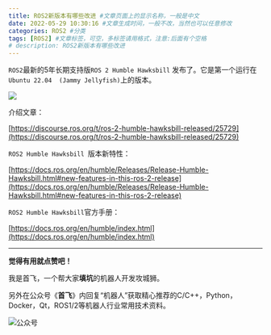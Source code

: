 ```yaml
---
title: ROS2新版本有哪些改进 #文章页面上的显示名称，一般是中文
date: 2022-05-29 10:30:16 #文章生成时间，一般不改，当然也可以任意修改
categories: ROS2 #分类
tags: [ROS2] #文章标签，可空，多标签请用格式，注意:后面有个空格
# description: ROS2新版本有哪些改进
---
```




`ROS2`最新的5年长期支持版`ROS 2 Humble Hawksbill` 发布了。它是第一个运行在`Ubuntu 22.04  (Jammy Jellyfish)`上的版本。

![](https://sf-blog-images.oss-cn-hangzhou.aliyuncs.com/20220525175424.png)







介绍文章：

[https://discourse.ros.org/t/ros-2-humble-hawksbill-released/25729](https://discourse.ros.org/t/ros-2-humble-hawksbill-released/25729)



`ROS2 Humble Hawksbill `版本新特性：

[https://docs.ros.org/en/humble/Releases/Release-Humble-Hawksbill.html#new-features-in-this-ros-2-release](https://docs.ros.org/en/humble/Releases/Release-Humble-Hawksbill.html#new-features-in-this-ros-2-release)



`ROS2 Humble Hawksbill`官方手册：

[https://docs.ros.org/en/humble/index.html](https://docs.ros.org/en/humble/index.html)

<!--more-->

---

**觉得有用就点赞吧！**

我是首飞，一个帮大家**填坑**的机器人开发攻城狮。

另外在公众号《**首飞**》内回复“机器人”获取精心推荐的C/C++，Python，Docker，Qt，ROS1/2等机器人行业常用技术资料。

![公众号](https://sf-blog-images.oss-cn-hangzhou.aliyuncs.com/shoufei_qr_gongzhonghao.jpg)